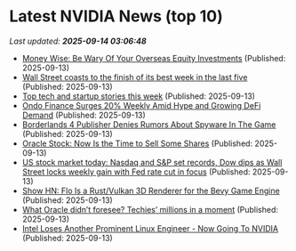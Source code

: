 # Latest NVIDIA News (top 10)
_Last updated: **2025-09-14 03:06:48**_

- [Money Wise: Be Wary Of Your Overseas Equity Investments](https://www.ndtvprofit.com/personal-finance/money-wise-be-wary-of-your-overseas-equity-investments) (Published: 2025-09-13)
- [Wall Street coasts to the finish of its best week in the last five](https://www.channelnewsasia.com/business/wall-street-us-federal-reserve-interest-rate-5347601) (Published: 2025-09-13)
- [Top tech and startup stories this week](https://economictimes.indiatimes.com/tech/newsletters/ettech-unwrapped/top-tech-and-startup-stories-this-week/articleshow/123862343.cms) (Published: 2025-09-13)
- [Ondo Finance Surges 20% Weekly Amid Hype and Growing DeFi Demand](http://www.newsbtc.com/news/ondo-finance-surges-20-weekly-amid-hype-and-growing-defi-demand/) (Published: 2025-09-13)
- [Borderlands 4 Publisher Denies Rumors About Spyware In The Game](https://www.gamespot.com/articles/borderlands-4-publisher-denies-rumors-about-spyware-in-the-game/1100-6534721/) (Published: 2025-09-13)
- [Oracle Stock: Now Is the Time to Sell Some Shares](https://biztoc.com/x/2680e8f51ee5cc3c) (Published: 2025-09-13)
- [US stock market today: Nasdaq and S&P set records, Dow dips as Wall Street locks weekly gain with Fed rate cut in focus](https://economictimes.indiatimes.com/news/international/us/us-stock-market-today-nasdaq-and-sp-set-records-dow-dips-as-wall-street-locks-weekly-gain-with-fed-rate-cut-in-focus/articleshow/123862190.cms) (Published: 2025-09-13)
- [Show HN: Flo Is a Rust/Vulkan 3D Renderer for the Bevy Game Engine](https://github.com/wkwan/flo) (Published: 2025-09-13)
- [What Oracle didn’t foresee? Techies’ millions in a moment](https://economictimes.indiatimes.com/tech/technology/what-oracle-didnt-foresee-techies-millions-in-a-moment/articleshow/123857763.cms) (Published: 2025-09-13)
- [Intel Loses Another Prominent Linux Engineer - Now Going To NVIDIA](https://www.phoronix.com/news/Colin-King-Leaving-Intel) (Published: 2025-09-13)
